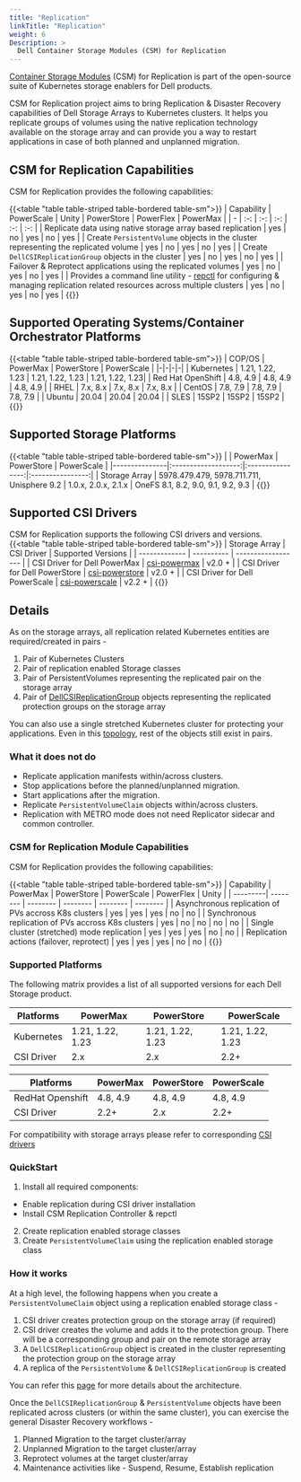 ```yaml
---
title: "Replication"
linkTitle: "Replication"
weight: 6
Description: >
  Dell Container Storage Modules (CSM) for Replication
---
```

[Container Storage Modules](https://github.com/dell/csm) (CSM) for Replication is part of the  open-source suite of Kubernetes storage enablers for Dell products. 

CSM for Replication project aims to bring Replication & Disaster Recovery capabilities of Dell Storage Arrays to Kubernetes clusters.
It helps you replicate groups of volumes using the native replication technology available on the storage array and can provide you a way to restart
applications in case of both planned and unplanned migration.

## CSM for Replication Capabilities

CSM for Replication provides the following capabilities:

{{<table "table table-striped table-bordered table-sm">}}
| Capability | PowerScale | Unity | PowerStore | PowerFlex | PowerMax |
| - | :-: | :-: | :-: | :-: | :-: |
| Replicate data using native storage array based replication | yes | no | yes | no | yes |
| Create `PersistentVolume` objects in the cluster representing the replicated volume | yes |  no | yes | no | yes |
| Create `DellCSIReplicationGroup` objects in the cluster | yes |  no | yes | no | yes |
| Failover & Reprotect applications using the replicated volumes | yes |  no | yes | no | yes |
| Provides a command line utility - [repctl](tools) for configuring & managing replication related resources across multiple clusters | yes | no | yes | no | yes |
{{</table>}}

## Supported Operating Systems/Container Orchestrator Platforms

{{<table "table table-striped table-bordered table-sm">}}
| COP/OS | PowerMax | PowerStore | PowerScale |
|-|-|-|-|
| Kubernetes    | 1.21, 1.22, 1.23 | 1.21, 1.22, 1.23 | 1.21, 1.22, 1.23|
| Red Hat OpenShift | 4.8, 4.9 | 4.8, 4.9 | 4.8, 4.9 |
| RHEL          |     7.x, 8.x      |     7.x, 8.x      |  7.x, 8.x |
| CentOS        |     7.8, 7.9     |     7.8, 7.9     | 7.8, 7.9 |
| Ubuntu        |       20.04      |       20.04      | 20.04 |
| SLES          |        15SP2        |        15SP2        | 15SP2 |
{{</table>}}

## Supported Storage Platforms

{{<table "table table-striped table-bordered table-sm">}}
|               | PowerMax | PowerStore | PowerScale |
|---------------|:-------------------:|:----------------:|:----------------:|
| Storage Array | 5978.479.479, 5978.711.711, Unisphere 9.2 | 1.0.x, 2.0.x, 2.1.x | OneFS 8.1, 8.2, 9.0, 9.1, 9.2, 9.3 |
{{</table>}}

## Supported CSI Drivers

CSM for Replication supports the following CSI drivers and versions.
{{<table "table table-striped table-bordered table-sm">}}
| Storage Array | CSI Driver | Supported Versions |
| ------------- | ---------- | ------------------ |
| CSI Driver for Dell PowerMax | [csi-powermax](https://github.com/dell/csi-powermax) | v2.0 + |
| CSI Driver for Dell PowerStore | [csi-powerstore](https://github.com/dell/csi-powerstore) | v2.0 + |
| CSI Driver for Dell PowerScale | [csi-powerscale](https://github.com/dell/csi-powerscale) | v2.2 + |
{{</table>}}

## Details

As on the storage arrays, all replication related Kubernetes entities are required/created in pairs -
1. Pair of Kubernetes Clusters
2. Pair of replication enabled Storage classes
3. Pair of PersistentVolumes representing the replicated pair on the storage array
4. Pair of [DellCSIReplicationGroup](architecture/#dellcsireplicationgroup) objects representing the replicated protection groups on the storage array

You can also use a single stretched Kubernetes cluster for protecting your applications. Even in this [topology](cluster-topologies), rest of
the objects still exist in pairs.

### What it does not do
* Replicate application manifests within/across clusters.
* Stop applications before the planned/unplanned migration.
* Start applications after the migration.
* Replicate `PersistentVolumeClaim` objects within/across clusters.
* Replication with METRO mode does not need Replicator sidecar and common controller.

### CSM for Replication Module Capabilities

CSM for Replication provides the following capabilities:

{{<table "table table-striped table-bordered table-sm">}}
| Capability | PowerMax | PowerStore | PowerScale | PowerFlex | Unity |
| ---------| -------- | -------- | -------- | -------- | -------- |
| Asynchronous replication of PVs accross K8s clusters    | yes | yes | yes | no  | no  |
| Synchronous replication of PVs accross K8s clusters     | yes | no  | no  | no  | no  |
| Single cluster (stretched) mode replication             | yes | yes | yes | no  | no  |
| Replication actions (failover, reprotect)               | yes | yes | yes | no  | no  | 
{{</table>}}

### Supported Platforms

The following matrix provides a list of all supported versions for each Dell Storage product.

| Platforms | PowerMax | PowerStore | PowerScale |
| -------- | --------- | ---------- | ---------- |
| Kubernetes | 1.21, 1.22, 1.23  | 1.21, 1.22, 1.23 | 1.21, 1.22, 1.23 |
| CSI Driver | 2.x | 2.x | 2.2+ | 

| Platforms | PowerMax | PowerStore | PowerScale |
| -------- | --------- | ---------- | ---------- |
| RedHat Openshift |4.8, 4.9 | 4.8, 4.9 | 4.8, 4.9 |
| CSI Driver | 2.2+ | 2.x | 2.2+ |

For compatibility with storage arrays please refer to corresponding [CSI drivers](../csidriver/#features-and-capabilities)

### QuickStart
1. Install all required components:
  * Enable replication during CSI driver installation
  * Install CSM Replication Controller & repctl
2. Create replication enabled storage classes
3. Create `PersistentVolumeClaim` using the replication enabled storage class

### How it works
At a high level, the following happens when you create a `PersistentVolumeClaim` object using a replication enabled storage class -
1. CSI driver creates protection group on the storage array (if required)
2. CSI driver creates the volume and adds it to the protection group. There will be a corresponding group and pair on the remote storage array
3. A `DellCSIReplicationGroup` object is created in the cluster representing the protection group on the storage array
4. A replica of the `PersistentVolume` & `DellCSIReplicationGroup` is created

You can refer this [page](architecture) for more details about the architecture.

Once the `DellCSIReplicationGroup` & `PersistentVolume` objects have been replicated across clusters (or within the same cluster), you
can exercise the general Disaster Recovery workflows -
1. Planned Migration to the target cluster/array
2. Unplanned Migration to the target cluster/array
3. Reprotect volumes at the target cluster/array
4. Maintenance activities like - Suspend, Resume, Establish replication

